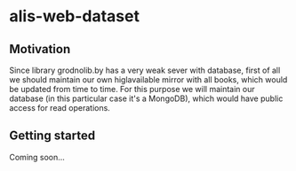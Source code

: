 # alis-web-dataset

## Motivation

Since library grodnolib.by has a very weak sever with database, first of all we should maintain our own higlavailable mirror with all books, which would be updated from time to time. For this purpose we will maintain our database (in this particular case it's a MongoDB), which would have public access for read operations.

## Getting started

Coming soon...
